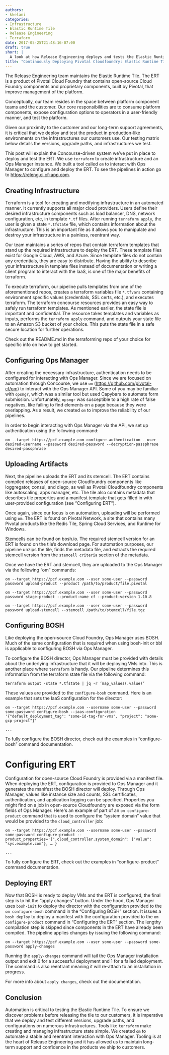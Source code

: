 ```yaml
---
authors:
- kkelani
categories:
- Infrastructure
- Elastic Runtime Tile
- Release Engineering
- Terraform
date: 2017-05-25T21:48:16-07:00
draft: true
short: |
  A look at how Release Engineering deploys and tests the Elastic Runtime Tile
title: "Continuously Deploying Pivotal Cloudfoundry: Elastic Runtime Tile"
---
```


The Release Engineering team maintains the Elastic Runtime Tile. The ERT is a product of Pivotal Cloud Foundry that contains open-source Cloud Foundry components and proprietary components, built by Pivotal, that improve management of the platform.

Conceptually, our team resides in the space between platform component teams and the customer. Our core responsibilities are to consume platform components, expose configuration options to operators in a user-friendly manner, and test the platform.

Given our proximity to the customer and our long-term support agreements, it is critical that we deploy and test the product in production-like environments on the infrastructures our customers use. Our testing matrix below details the versions, upgrade paths, and infrastructures we test. 

This post will explain the Concourse-driven system we’ve put in place to deploy and test the ERT.  We use `terraform` to create infrastructure and an Ops Manager instance. We built a tool called `om` to interact with Ops Manager to configure and deploy the ERT. To see the pipelines in action go to https://releng.ci.cf-app.com.

## Creating Infrastructure
Terraform is a tool for creating and modifying infrastructure in an automated manner. It currently supports all major cloud providers. Users define their desired infrastructure components such as load balancer, DNS, network configuration, etc, in template `*.tf` files. After running `terraform apply`, the user is given a state `*.tfstate` file, which contains information about the infrastructure. This is an important file as it allows you to manipulate and destroy your infrastructure in a painless, reentrant way.

Our team maintains a series of repos that contain terraform templates that stand up the required infrastructure to deploy the ERT. These template files exist for Google Cloud, AWS, and Azure. Since template files do not contain any credentials, they are easy to distribute. Having the ability to describe your infrastructure in template files instead of documentation or writing a client program to interact with the IaaS, is one of the major benefits of terraform.

To execute terraform, our pipeline pulls templates from one of the aforementioned repos, creates a terraform variables file `*.tfvars` containing environment specific values (credentials, SSL certs, etc.), and executes terraform. The terraform concourse resources provides an easy way to safely run terraform templates. As mentioned earlier, the state file is important and confidential. The resource takes templates and variables as inputs, performs the `terraform apply` command, and outputs your state file to an Amazon S3 bucket of your choice. This puts the state file in a safe secure location for further operations.

Check out the README.md in the terraforming repo of your choice for specific info on how to get started.

## Configuring Ops Manager
After creating the necessary infrastructure, authentication needs to be configured for interacting with Ops Manager. Since we are focused on automation through Concourse, we use `om` (https://github.com/pivotal-cf/om) to interact with the Ops Manager API. Some of you may be familiar with `opsmgr`, which was a similar tool but used Capybara to automate form submission. Unfortunately, `opsmgr` was susceptible to a high rate of false negatives, like failing to find elements on a page because they were overlapping. As a result, we created `om` to improve the reliability of our pipelines.

In order to begin interacting with Ops Manager via the API, we set up authentication using the following command:

```
om --target https://pcf.example.com configure-authentication --user desired-username --password desired-password --decryption-passphrase desired-passphrase
```

## Uploading Artifacts
Next, the pipeline uploads the ERT and its stemcell. The ERT contains compiled releases of open-source Cloudfoundry components like loggregator, consul, and diego, as well as Pivotal Cloudfoundry components like autoscaling, apps manager, etc. The tile also contains metadata that describes tile properties and a manifest template that gets filled in with user-provided configuration (see “Configuring ERT”).

Once again, since our focus is on automation, uploading will be performed using `om`. The ERT is found on Pivotal Network, a site that contains many Pivotal products like the Redis Tile, Spring Cloud Services, and Runtime for Windows.

Stemcells can be found on bosh.io. The required stemcell version for an ERT is found on the tile’s download page. For automation purposes, our pipeline unzips the tile, finds the metadata file, and extracts the required stemcell version from the `stemcell criteria` section of the metadata.

Once we have the ERT and stemcell, they are uploaded to the Ops Manager via the following “om” commands:

```
om --target https://pcf.example.com --user some-user --password password upload-product --product /path/to/product/file.pivotal

om --target https://pcf.example.com --user some-user --password password stage-product --product-name cf --product-version 1.10.8

om --target https://pcf.example.com --user some-user --password password upload-stemcell --stemcell /path/to/stemcell/file.tgz
```

## Configuring BOSH
Like deploying the open-source Cloud Foundry, Ops Manager uses BOSH. Much of the same configuration that is required when using bosh-init or bbl is applicable to configuring BOSH via Ops Manager.

To configure the BOSH director, Ops Manager must be provided with details about the underlying infrastructure that it will be deploying VMs into. This is another place where `terraform` is handy. Our pipeline determines this information from the terraform state file via the following command:

```
terraform output -state *.tfstate | jq -r ‘map_values(.value)’
```

These values are provided to the `configure-bosh` command. Here is an example that sets the IaaS configuration for the director:

```
om --target https://pcf.example.com --username some-user --password some-password configure-bosh --iaas-configuration '{"default_deployment_tag": "some-id-tag-for-vms", "project": "some-gcp-project"}'

...
```

To fully configure the BOSH director, check out the examples in “configure-bosh” command documentation.

# Configuring ERT

Configuration for open-source Cloud Foundry is provided via a manifest file. When deploying the ERT, configuration is provided to Ops Manager and it generates the manifest the BOSH director will deploy. Through Ops Manager, values like instance size and counts, SSL certificates, authentication, and application logging can be specified. Properties you might find on a job in open-source Cloudfoundry are exposed via the form fields of Ops Manager. Here's an example of part of an `om configure-product` command that is used to configure the “system domain” value that would be provided to the `cloud_controller` job:

```
om --target https://pcf.example.com --username some-user --password some-password configure-product --product_properties='{".cloud_controller.system_domain": {"value": "sys.example.com"}, … }

...
```

To fully configure the ERT, check out the examples in “configure-product” command documentation.

## Deploying ERT
Now that BOSH is ready to deploy VMs and the ERT is configured, the final step is to hit the “apply changes” button. Under the hood, Ops Manager uses `bosh-init` to deploy the director with the configuration provided to the `om configure-bosh` command in the “Configuring BOSH” section. It issues a `bosh deploy` to deploy a manifest with the configuration provided to the `om configure-product` command in “Configuring the ERT” section. The lengthy compilation step is skipped since components in the ERT have already been compiled. The pipeline applies changes by issuing the following command:

```
om --target https://pcf.example.com --user some-user --password some-password apply-changes
```

Running the `apply-changes` command will tail the Ops Manager installation output and exit 0 for a successful deployment and 1 for a failed deployment. The command is also reentrant meaning it will re-attach to an installation in progress.

For more info about `apply changes`, check out the documentation.

## Conclusion
Automation is critical to testing the Elastic Runtime Tile. To ensure we discover problems before releasing the tile to our customers, it is imperative that we deploy and test different versions, upgrade paths, and configurations on numerous infrastructures. Tools like `terraform` make creating and managing infrastructure state simple. We created `om` to automate a stable and reentrant interaction with Ops Manager. Tooling is at the heart of Release Engineering and it has allowed us to maintain long-term support and confidence in the products we ship to customers.
